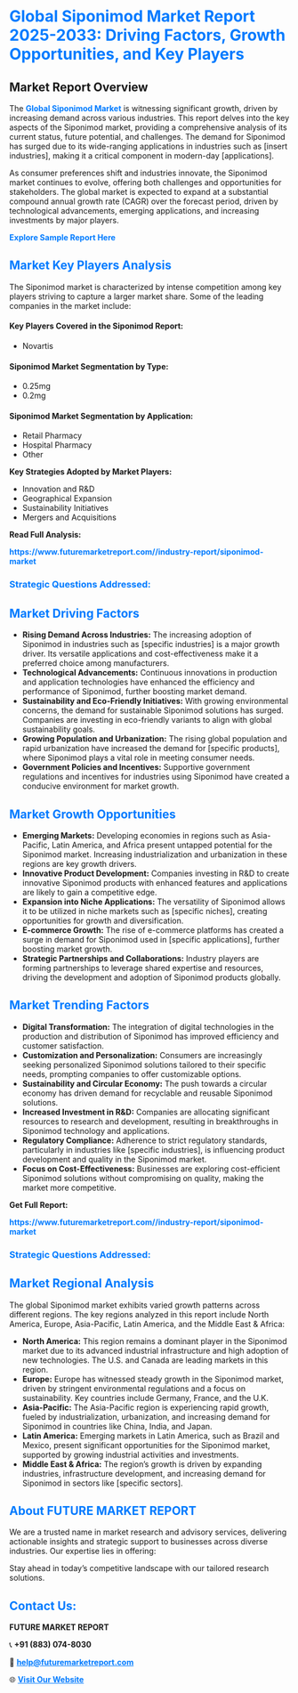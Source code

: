 <h1 style="color: #007BFF;">Global Siponimod Market Report 2025-2033: Driving Factors, Growth Opportunities, and Key Players</h1>

<section id="overview">
<h2>Market Report Overview</h2>
<p>The <a href="https://www.futuremarketreport.com//industry-report/siponimod-market" style="color: #007BFF; text-decoration: none;"><strong>Global Siponimod Market</strong></a> is witnessing significant growth, driven by increasing demand across various industries. This report delves into the key aspects of the Siponimod market, providing a comprehensive analysis of its current status, future potential, and challenges. The demand for Siponimod has surged due to its wide-ranging applications in industries such as [insert industries], making it a critical component in modern-day [applications].</p>
<p>As consumer preferences shift and industries innovate, the Siponimod market continues to evolve, offering both challenges and opportunities for stakeholders. The global market is expected to expand at a substantial compound annual growth rate (CAGR) over the forecast period, driven by technological advancements, emerging applications, and increasing investments by major players.</p>
</section>

<section id="overview">
<p><a href="https://www.futuremarketreport.com//request-sample/reportId=79558" style="color: #007BFF; text-decoration: none;"><strong>Explore Sample Report Here</strong></a></p>
</section>

<section id="key-players">
<h2 style="color: #007BFF;">Market Key Players Analysis</h2>
<p>The Siponimod market is characterized by intense competition among key players striving to capture a larger market share. Some of the leading companies in the market include:</p>
<h4>Key Players Covered in the Siponimod Report:</h4>
<ul><li>Novartis</li></ul>
<h4>Siponimod Market Segmentation by Type:</h4>
<ul><li>0.25mg</li><li>0.2mg</li></ul>

<h4>Siponimod Market Segmentation by Application:</h4>
<ul><li>Retail Pharmacy</li><li>Hospital Pharmacy</li><li>Other</li></ul>
<p><strong>Key Strategies Adopted by Market Players:</strong></p>
<ul>
<li>Innovation and R&D</li>
<li>Geographical Expansion</li>
<li>Sustainability Initiatives</li>
<li>Mergers and Acquisitions</li>
</ul>
</section>

<section>
<p><strong>Read Full Analysis: </strong></p><a href="https://www.futuremarketreport.com//industry-report/siponimod-market" style="color: #007BFF; text-decoration: none;"><strong>https://www.futuremarketreport.com//industry-report/siponimod-market</strong></a>
<h3 style="color: #007BFF;">Strategic Questions Addressed:</h3>
</section>

<section id="driving-factors">
<h2 style="color: #007BFF;">Market Driving Factors</h2>
<ul>
<li><strong>Rising Demand Across Industries:</strong> The increasing adoption of Siponimod in industries such as [specific industries] is a major growth driver. Its versatile applications and cost-effectiveness make it a preferred choice among manufacturers.</li>
<li><strong>Technological Advancements:</strong> Continuous innovations in production and application technologies have enhanced the efficiency and performance of Siponimod, further boosting market demand.</li>
<li><strong>Sustainability and Eco-Friendly Initiatives:</strong> With growing environmental concerns, the demand for sustainable Siponimod solutions has surged. Companies are investing in eco-friendly variants to align with global sustainability goals.</li>
<li><strong>Growing Population and Urbanization:</strong> The rising global population and rapid urbanization have increased the demand for [specific products], where Siponimod plays a vital role in meeting consumer needs.</li>
<li><strong>Government Policies and Incentives:</strong> Supportive government regulations and incentives for industries using Siponimod have created a conducive environment for market growth.</li>
</ul>
</section>

<section id="growth-opportunities">
<h2 style="color: #007BFF;">Market Growth Opportunities</h2>
<ul>
<li><strong>Emerging Markets:</strong> Developing economies in regions such as Asia-Pacific, Latin America, and Africa present untapped potential for the Siponimod market. Increasing industrialization and urbanization in these regions are key growth drivers.</li>
<li><strong>Innovative Product Development:</strong> Companies investing in R&D to create innovative Siponimod products with enhanced features and applications are likely to gain a competitive edge.</li>
<li><strong>Expansion into Niche Applications:</strong> The versatility of Siponimod allows it to be utilized in niche markets such as [specific niches], creating opportunities for growth and diversification.</li>
<li><strong>E-commerce Growth:</strong> The rise of e-commerce platforms has created a surge in demand for Siponimod used in [specific applications], further boosting market growth.</li>
<li><strong>Strategic Partnerships and Collaborations:</strong> Industry players are forming partnerships to leverage shared expertise and resources, driving the development and adoption of Siponimod products globally.</li>
</ul>
</section>

<section id="trending-factors">
<h2 style="color: #007BFF;">Market Trending Factors</h2>
<ul>
<li><strong>Digital Transformation:</strong> The integration of digital technologies in the production and distribution of Siponimod has improved efficiency and customer satisfaction.</li>
<li><strong>Customization and Personalization:</strong> Consumers are increasingly seeking personalized Siponimod solutions tailored to their specific needs, prompting companies to offer customizable options.</li>
<li><strong>Sustainability and Circular Economy:</strong> The push towards a circular economy has driven demand for recyclable and reusable Siponimod solutions.</li>
<li><strong>Increased Investment in R&D:</strong> Companies are allocating significant resources to research and development, resulting in breakthroughs in Siponimod technology and applications.</li>
<li><strong>Regulatory Compliance:</strong> Adherence to strict regulatory standards, particularly in industries like [specific industries], is influencing product development and quality in the Siponimod market.</li>
<li><strong>Focus on Cost-Effectiveness:</strong> Businesses are exploring cost-efficient Siponimod solutions without compromising on quality, making the market more competitive.</li>
</ul>
</section>

<section>
<p><strong>Get Full Report: </strong></p><a href="https://www.futuremarketreport.com//industry-report/siponimod-market" style="color: #007BFF; text-decoration: none;"><strong>https://www.futuremarketreport.com//industry-report/siponimod-market</strong></a>
<h3 style="color: #007BFF;">Strategic Questions Addressed:</h3>
</section>


<section id="regional-analysis">
<h2 style="color: #007BFF;">Market Regional Analysis</h2>
<p>The global Siponimod market exhibits varied growth patterns across different regions. The key regions analyzed in this report include North America, Europe, Asia-Pacific, Latin America, and the Middle East & Africa:</p>
<ul>
<li><strong>North America:</strong> This region remains a dominant player in the Siponimod market due to its advanced industrial infrastructure and high adoption of new technologies. The U.S. and Canada are leading markets in this region.</li>
<li><strong>Europe:</strong> Europe has witnessed steady growth in the Siponimod market, driven by stringent environmental regulations and a focus on sustainability. Key countries include Germany, France, and the U.K.</li>
<li><strong>Asia-Pacific:</strong> The Asia-Pacific region is experiencing rapid growth, fueled by industrialization, urbanization, and increasing demand for Siponimod in countries like China, India, and Japan.</li>
<li><strong>Latin America:</strong> Emerging markets in Latin America, such as Brazil and Mexico, present significant opportunities for the Siponimod market, supported by growing industrial activities and investments.</li>
<li><strong>Middle East & Africa:</strong> The region’s growth is driven by expanding industries, infrastructure development, and increasing demand for Siponimod in sectors like [specific sectors].</li>
</ul>
</section>

<footer>
<h2 style="color: #007BFF;">About FUTURE MARKET REPORT</h2>
<p>We are a trusted name in market research and advisory services, delivering actionable insights and strategic support to businesses across diverse industries. Our expertise lies in offering:</p>

<p>Stay ahead in today’s competitive landscape with our tailored research solutions.</p>

<h2 style="color: #007BFF;">Contact Us:</h2>
<p><strong>FUTURE MARKET REPORT</strong></p>
<p>📞 <strong>+91 (883) 074-8030</strong></p>
<p>📧 <strong><a href="mailto:help@futuremarketreport.com" style="color: #007BFF;">help@futuremarketreport.com</a></strong></p>
<p>🌐 <strong><a href="https://www.futuremarketreport.com/" style="color: #007BFF;">Visit Our Website</a></strong></p>
</footer>